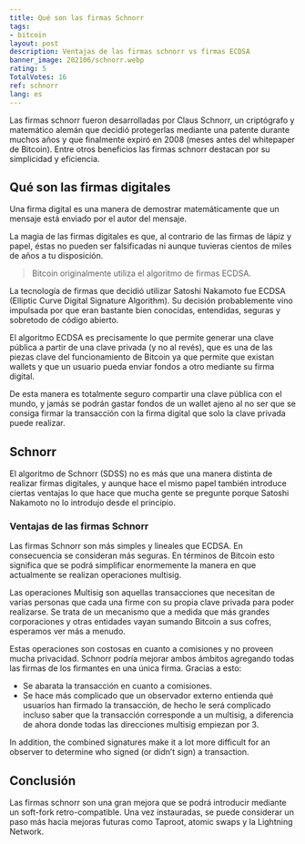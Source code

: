 ```yaml
---
title: Qué son las firmas Schnorr
tags:
- bitcoin
layout: post
description: Ventajas de las firmas schnorr vs firmas ECDSA
banner_image: 202106/schnorr.webp
rating: 5
TotalVotes: 16
ref: schnorr
lang: es
---
```


Las firmas schnorr fueron desarrolladas por Claus Schnorr, un criptógrafo y matemático alemán que decidió protegerlas mediante una patente durante muchos años y que finalmente expiró en 2008 (meses antes del whitepaper de Bitcoin). Entre otros beneficios las firmas schnorr destacan por su simplicidad y eficiencia.

<!--more-->

## Qué son las firmas digitales

Una firma digital es una manera de demostrar matemáticamente que un mensaje está enviado por el autor del mensaje.

La magia de las firmas digitales es que, al contrario de las firmas de lápiz y papel, éstas no pueden ser falsificadas ni aunque tuvieras cientos de miles de años a tu disposición.

> Bitcoin originalmente utiliza el algoritmo de firmas ECDSA.

La tecnología de firmas que decidió utilizar Satoshi Nakamoto fue ECDSA (Elliptic Curve Digital Signature Algorithm). Su decisión probablemente vino impulsada por que eran bastante bien conocidas, entendidas, seguras y sobretodo de código abierto.

El algoritmo ECDSA es precisamente lo que permite generar una clave pública a partir de una clave privada (y no al revés), que es una de las piezas clave del funcionamiento de Bitcoin ya que permite que existan wallets y que un usuario pueda enviar fondos a otro mediante su firma digital.

De esta manera es totalmente seguro compartir una clave pública con el mundo, y jamás se podrán gastar fondos de un wallet ajeno al no ser que se consiga firmar la transacción con la firma digital que solo la clave privada puede realizar.

## Schnorr

El algoritmo de Schnorr (SDSS) no es más que una manera distinta de realizar firmas digitales, y aunque hace el mismo papel también introduce ciertas ventajas lo que hace que mucha gente se pregunte porque Satoshi Nakamoto no lo introdujo desde el principio.

### Ventajas de las firmas Schnorr

Las firmas Schnorr son más simples y lineales que ECDSA. En consecuencia se consideran más seguras. En términos de Bitcoin esto significa que se podrá simplificar enormemente la manera en que actualmente se realizan operaciones multisig.

Las operaciones Multisig son aquellas transacciones que necesitan de varias personas que cada una firme con su propia clave privada para poder realizarse. Se trata de un mecanismo que a medida que más grandes corporaciones y otras entidades vayan sumando Bitcoin a sus cofres, esperamos ver más a menudo.

Estas operaciones son costosas en cuanto a comisiones y no proveen mucha privacidad. Schnorr podría mejorar ambos ámbitos agregando todas las firmas de los firmantes en una única firma. Gracias a esto:
- Se abarata la transacción en cuanto a comisiones.
- Se hace más complicado que un observador externo entienda qué usuarios han firmado la transacción, de hecho le será complicado incluso saber que la transacción corresponde a un multisig, a diferencia de ahora donde todas las direcciones multisig empiezan por 3.

In addition, the combined signatures make it a lot more difficult for an observer to determine who signed (or didn’t sign) a transaction.

## Conclusión

Las firmas schnorr son una gran mejora que se podrá introducir mediante un soft-fork retro-compatible. Una vez instauradas, se puede considerar un paso más hacia mejoras futuras como Taproot, atomic swaps y la Lightning Network.

